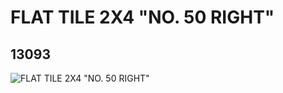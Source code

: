 # FLAT TILE 2X4 "NO. 50 RIGHT"
## 13093
![FLAT TILE 2X4 "NO. 50 RIGHT"](https://lc-www-live-s.legocdn.com/media/bricks/5/2/6023301.jpg)